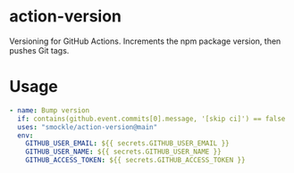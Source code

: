 # action-version

Versioning for GitHub Actions. Increments the npm package version, then pushes Git tags.

# Usage

```YAML
- name: Bump version
  if: contains(github.event.commits[0].message, '[skip ci]') == false
  uses: "smockle/action-version@main"
  env:
    GITHUB_USER_EMAIL: ${{ secrets.GITHUB_USER_EMAIL }}
    GITHUB_USER_NAME: ${{ secrets.GITHUB_USER_NAME }}
    GITHUB_ACCESS_TOKEN: ${{ secrets.GITHUB_ACCESS_TOKEN }}
```
